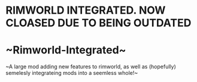 # RIMWORLD INTEGRATED. NOW CLOASED DUE TO BEING OUTDATED
# ~Rimworld-Integrated~
 ~A large mod adding new features to rimworld, as well as (hopefully) semelesly integrateing mods into a seemless whole!~
